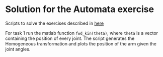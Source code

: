 # Solution for the Automata exercise

Scripts to solve the exercises described in [here](Automata_technical_excercise.pdf)

For task 1 run the matlab function `fwd_kin(theta)`, where `theta` is a vector containing the position of every joint. The script generates the Homogeneous transformation and plots the position of the arm given the joint angles.
